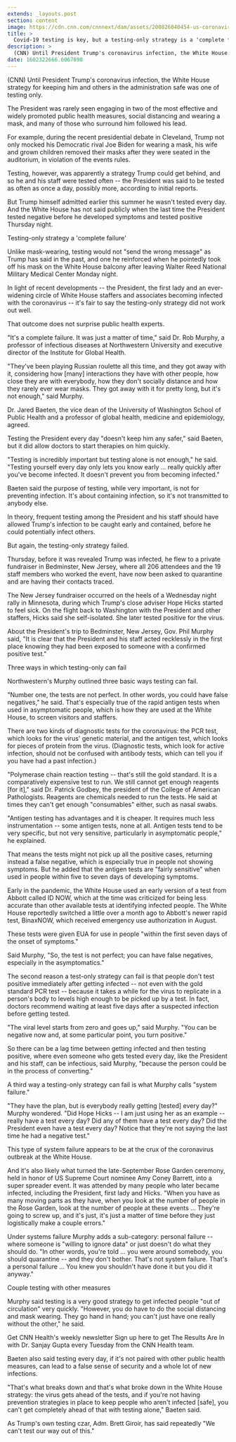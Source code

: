```yaml
--- 
extends: _layouts.post 
section: content 
image: https://cdn.cnn.com/cnnnext/dam/assets/200826040454-us-coronavirus-wednesday-0824-super-tease.jpg 
title: > 
  Covid-19 testing is key, but a testing-only strategy is a 'complete failure' 
description: > 
  (CNN) Until President Trump's coronavirus infection, the White House strategy for keeping him and others in the administration safe was one of testing only.And the White House has not said publicly when the last time the President tested negative before he developed symptoms and tested positive Thursday night.Testing the President every day "doesn't keep him any safer," said Baeten, but it did allow doctors to start therapies on him quickly.A third way a testing-only strategy can fail is what Murphy calls "system failure."Couple testing with other measuresMurphy said testing is a very good strategy to get infected people "out of circulation" very quickly. 
date: 1602322666.6067898 
--- 
```

(CNN) Until President Trump's coronavirus infection, the White House strategy for keeping him and others in the administration safe was one of testing only.

The President was rarely seen engaging in two of the most effective and widely promoted public health measures, social distancing and wearing a mask, and many of those who surround him followed his lead.

For example, during the recent presidential debate in Cleveland, Trump not only mocked his Democratic rival Joe Biden for wearing a mask, his wife and grown children removed their masks after they were seated in the auditorium, in violation of the events rules.

Testing, however, was apparently a strategy Trump could get behind, and so he and his staff were tested often -- the President was said to be tested as often as once a day, possibly more, according to initial reports.

But Trump himself admitted earlier this summer he wasn't tested every day. And the White House has not said publicly when the last time the President tested negative before he developed symptoms and tested positive Thursday night.

Testing-only strategy a 'complete failure'

Unlike mask-wearing, testing would not "send the wrong message" as Trump has said in the past, and one he reinforced when he pointedly took off his mask on the White House balcony after leaving Walter Reed National Military Medical Center Monday night.

In light of recent developments -- the President, the first lady and an ever-widening circle of White House staffers and associates becoming infected with the coronavirus -- it's fair to say the testing-only strategy did not work out well.

That outcome does not surprise public health experts.

"It's a complete failure. It was just a matter of time," said Dr. Rob Murphy, a professor of infectious diseases at Northwestern University and executive director of the Institute for Global Health.

"They've been playing Russian roulette all this time, and they got away with it, considering how [many] interactions they have with other people, how close they are with everybody, how they don't socially distance and how they rarely ever wear masks. They got away with it for pretty long, but it's not enough," said Murphy.

Dr. Jared Baeten, the vice dean of the University of Washington School of Public Health and a professor of global health, medicine and epidemiology, agreed.

Testing the President every day "doesn't keep him any safer," said Baeten, but it did allow doctors to start therapies on him quickly.

"Testing is incredibly important but testing alone is not enough," he said. "Testing yourself every day only lets you know early ... really quickly after you've become infected. It doesn't prevent you from becoming infected."

Baeten said the purpose of testing, while very important, is not for preventing infection. It's about containing infection, so it's not transmitted to anybody else.

In theory, frequent testing among the President and his staff should have allowed Trump's infection to be caught early and contained, before he could potentially infect others.

But again, the testing-only strategy failed.

Thursday, before it was revealed Trump was infected, he flew to a private fundraiser in Bedminster, New Jersey, where all 206 attendees and the 19 staff members who worked the event, have now been asked to quarantine and are having their contacts traced.

The New Jersey fundraiser occurred on the heels of a Wednesday night rally in Minnesota, during which Trump's close adviser Hope Hicks started to feel sick. On the flight back to Washington with the President and other staffers, Hicks said she self-isolated. She later tested positive for the virus.

About the President's trip to Bedminster, New Jersey, Gov. Phil Murphy said, "It is clear that the President and his staff acted recklessly in the first place knowing they had been exposed to someone with a confirmed positive test."

Three ways in which testing-only can fail

Northwestern's Murphy outlined three basic ways testing can fail.

"Number one, the tests are not perfect. In other words, you could have false negatives," he said. That's especially true of the rapid antigen tests when used in asymptomatic people, which is how they are used at the White House, to screen visitors and staffers.

There are two kinds of diagnostic tests for the coronavirus: the PCR test, which looks for the virus' genetic material, and the antigen test, which looks for pieces of protein from the virus. (Diagnostic tests, which look for active infection, should not be confused with antibody tests, which can tell you if you have had a past infection.)

"Polymerase chain reaction testing -- that's still the gold standard. It is a comparatively expensive test to run. We still cannot get enough reagents [for it]," said Dr. Patrick Godbey, the president of the College of American Pathologists. Reagents are chemicals needed to run the tests. He said at times they can't get enough "consumables" either, such as nasal swabs.

"Antigen testing has advantages and it is cheaper. It requires much less instrumentation -- some antigen tests, none at all. Antigen tests tend to be very specific, but not very sensitive, particularly in asymptomatic people," he explained.

That means the tests might not pick up all the positive cases, returning instead a false negative, which is especially true in people not showing symptoms. But he added that the antigen tests are "fairly sensitive" when used in people within five to seven days of developing symptoms.

Early in the pandemic, the White House used an early version of a test from Abbott called ID NOW, which at the time was criticized for being less accurate than other available tests at identifying infected people. The White House reportedly switched a little over a month ago to Abbott's newer rapid test, BinaxNOW, which received emergency use authorization in August.

These tests were given EUA for use in people "within the first seven days of the onset of symptoms."

Said Murphy, "So, the test is not perfect; you can have false negatives, especially in the asymptomatics."

The second reason a test-only strategy can fail is that people don't test positive immediately after getting infected -- not even with the gold standard PCR test -- because it takes a while for the virus to replicate in a person's body to levels high enough to be picked up by a test. In fact, doctors recommend waiting at least five days after a suspected infection before getting tested.

"The viral level starts from zero and goes up," said Murphy. "You can be negative now and, at some particular point, you turn positive."

So there can be a lag time between getting infected and then testing positive, where even someone who gets tested every day, like the President and his staff, can be infectious, said Murphy, "because the person could be in the process of converting."

A third way a testing-only strategy can fail is what Murphy calls "system failure."

"They have the plan, but is everybody really getting [tested] every day?" Murphy wondered. "Did Hope Hicks -- I am just using her as an example --really have a test every day? Did any of them have a test every day? Did the President even have a test every day? Notice that they're not saying the last time he had a negative test."

This type of system failure appears to be at the crux of the coronavirus outbreak at the White House.

And it's also likely what turned the late-September Rose Garden ceremony, held in honor of US Supreme Court nominee Amy Coney Barrett, into a super spreader event. It was attended by many people who later became infected, including the President, first lady and Hicks. "When you have as many moving parts as they have, when you look at the number of people in the Rose Garden, look at the number of people at these events ... They're going to screw up, and it's just, it's just a matter of time before they just logistically make a couple errors."

Under systems failure Murphy adds a sub-category: personal failure -- where someone is "willing to ignore data" or just doesn't do what they should do. "In other words, you're told ... you were around somebody, you should quarantine -- and they don't bother. That's not system failure. That's a personal failure ... You knew you shouldn't have done it but you did it anyway."

Couple testing with other measures

Murphy said testing is a very good strategy to get infected people "out of circulation" very quickly. "However, you do have to do the social distancing and mask wearing. They go hand in hand; you can't just have one really without the other," he said.

Get CNN Health's weekly newsletter Sign up here to get The Results Are In with Dr. Sanjay Gupta every Tuesday from the CNN Health team.

Baeten also said testing every day, if it's not paired with other public health measures, can lead to a false sense of security and a whole lot of new infections.

"That's what breaks down and that's what broke down in the White House strategy: the virus gets ahead of the tests, and if you're not having prevention strategies in place to keep people who aren't infected [safe], you can't get completely ahead of that with testing alone," Baeten said.

As Trump's own testing czar, Adm. Brett Giroir, has said repeatedly "We can't test our way out of this."